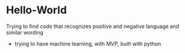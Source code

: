# Hello-World
Trying to find code that recognizes positive and negative language and similar wording
- trying to have machine learning, with MVP, built with python 
